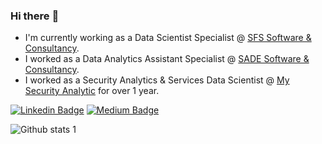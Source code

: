 ### Hi there :wave:

- I'm currently working as a Data Scientist Specialist @ [SFS Software & Consultancy](https://www.sfs.com.tr/).
- I worked as a Data Analytics Assistant Specialist @ [SADE Software & Consultancy](https://www.sadeyazilim.com/).
- I worked as a Security Analytics & Services Data Scientist @ [My Security Analytic](https://mysecurityanalytics.com//) for over 1 year.

[![Linkedin Badge](https://img.shields.io/badge/-Linkedin-0067ff?style=flat-quare&labelColor=0067ff&logo=Linkedin&logoColor=white&link=link)](https://www.linkedin.com/in/berfin-sarioglu/) 
[![Medium Badge](https://img.shields.io/badge/-Medium-757575?style=flat-quare&labelColor=757575&logo=Medium&logoColor=white&link=link)](https://medium.com/@sarioglub) 


![Github stats 1](https://github-readme-stats.vercel.app/api?username=berfinsarioglu&show_icons=true&theme=gradient) 
